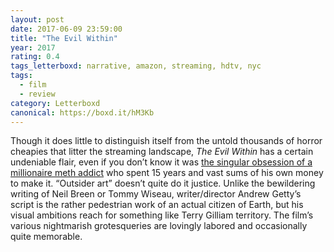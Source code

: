 ```yaml
---
layout: post 
date: 2017-06-09 23:59:00
title: "The Evil Within"
year: 2017
rating: 0.4
tags_letterboxd: narrative, amazon, streaming, hdtv, nyc
tags:
  - film
  - review
category: Letterboxd
canonical: https://boxd.it/hM3Kb
---
```


Though it does little to distinguish itself from the untold thousands of horror cheapies that litter the streaming landscape, <cite>The Evil Within</cite> has a certain undeniable flair, even if you don’t know it was [the singular obsession of a millionaire meth addict](https://www.theguardian.com/film/2017/mar/14/the-evil-within-horror-movie-andrew-getty-millionaire-meth) who spent 15 years and vast sums of his own money to make it. “Outsider art” doesn’t quite do it justice. Unlike the bewildering writing of Neil Breen or Tommy Wiseau, writer/director Andrew Getty’s script is the rather pedestrian work of an actual citizen of Earth, but his visual ambitions reach for something like Terry Gilliam territory. The film’s various nightmarish grotesqueries are lovingly labored and occasionally quite memorable.